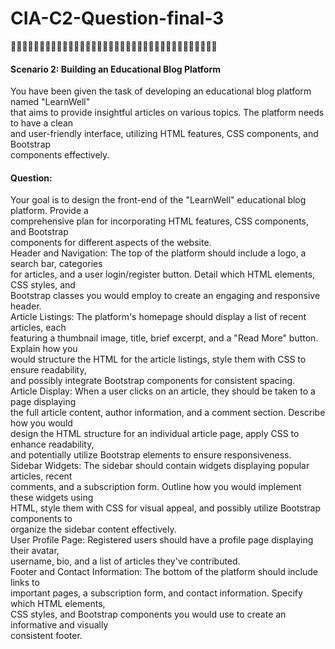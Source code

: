 # CIA-C2-Question-final-3
🕺🕺🕺🕺🕺🕺🕺🕺🕺🕺🕺🕺🕺🕺🕺🕺🕺🕺🕺🕺🕺🕺🕺🕺🕺🕺🕺🕺🕺🕺🕺🕺🕺🕺🕺🕺
#### Scenario 2: Building an Educational Blog Platform
You have been given the task of developing an educational blog platform named "LearnWell"  
that aims to provide insightful articles on various topics. The platform needs to have a clean  
and user-friendly interface, utilizing HTML features, CSS components, and Bootstrap  
components effectively.  
#### Question:
Your goal is to design the front-end of the "LearnWell" educational blog platform. Provide a  
comprehensive plan for incorporating HTML features, CSS components, and Bootstrap  
components for different aspects of the website.  
Header and Navigation: The top of the platform should include a logo, a search bar, categories  
for articles, and a user login/register button. Detail which HTML elements, CSS styles, and  
Bootstrap classes you would employ to create an engaging and responsive header.  
Article Listings: The platform's homepage should display a list of recent articles, each  
featuring a thumbnail image, title, brief excerpt, and a "Read More" button. Explain how you  
would structure the HTML for the article listings, style them with CSS to ensure readability,  
and possibly integrate Bootstrap components for consistent spacing.  
Article Display: When a user clicks on an article, they should be taken to a page displaying  
the full article content, author information, and a comment section. Describe how you would  
design the HTML structure for an individual article page, apply CSS to enhance readability,  
and potentially utilize Bootstrap elements to ensure responsiveness.  
Sidebar Widgets: The sidebar should contain widgets displaying popular articles, recent  
comments, and a subscription form. Outline how you would implement these widgets using  
HTML, style them with CSS for visual appeal, and possibly utilize Bootstrap components to  
organize the sidebar content effectively.  
User Profile Page: Registered users should have a profile page displaying their avatar,  
username, bio, and a list of articles they've contributed.  
Footer and Contact Information: The bottom of the platform should include links to  
important pages, a subscription form, and contact information. Specify which HTML elements,  
CSS styles, and Bootstrap components you would use to create an informative and visually  
consistent footer.  
